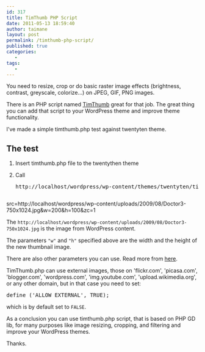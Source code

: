 ```yaml
---
id: 317
title: TimThumb PHP Script
date: 2011-05-13 18:59:40
author: taimane
layout: post
permalink: /timthumb-php-script/
published: true
categories:
   -
tags:
   -
---
```

You need to resize, crop or do basic raster image effects (brightness, contrast, greyscale, colorize...) on JPEG, GIF, PNG images. 
There is an PHP script named <a href="http://timthumb.googlecode.com/svn/trunk/timthumb.php">TimThumb</a> great for that job. The great thing you can add that script to your WordPress theme and improve theme functionality.

I've made a simple timthumb.php test against twentyten theme. 

<h2>The test</h2>

1. Insert timthumb.php file to the twentythen theme 
2. Call <pre>http://localhost/wordpress/wp-content/themes/twentyten/timthumb.php?
src=http://localhost/wordpress/wp-content/uploads/2009/08/Doctor3-750x1024.jpg&amp;w=200&amp;h=100&amp;zc=1</pre>

The <code>http://localhost/wordpress/wp-content/uploads/2009/08/Doctor3-750x1024.jpg</code> is the image from WordPress content. 
The parameters <code>"w"</code> and <code>"h"</code> specified above are the width and the height of the new thumbnail image. 
There are also other parameters you can use. Read more from <a href="http://www.binarymoon.co.uk/projects/timthumb/">here</a>. 

TimThumb.php can use external images, those on 'flickr.com', 'picasa.com', 'blogger.com', 'wordpress.com', 'img.youtube.com', 'upload.wikimedia.org', or any other domain, but in that case you need to set:

<pre>define ('ALLOW_EXTERNAL', TRUE);</pre>	
which is by default set to <code>FALSE</code>.

As a conclusion you can use timthumb.php script, that is based on PHP GD lib, for many purposes like image resizing, cropping, and filtering and improve your WordPress themes.

Thanks.
  

